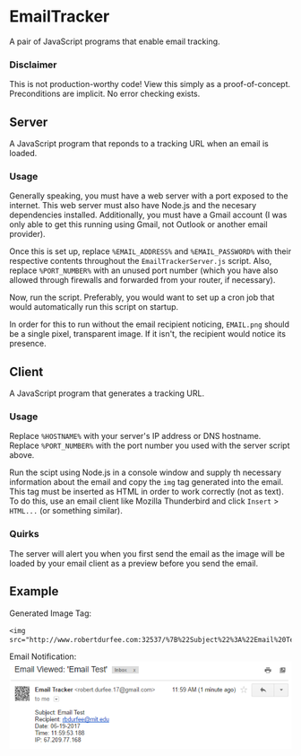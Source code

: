 # EmailTracker
A pair of JavaScript programs that enable email tracking.

### Disclaimer
This is not production-worthy code! View this simply as a proof-of-concept. Preconditions are implicit. No error checking exists.

## Server
A JavaScript program that reponds to a tracking URL when an email is loaded.

### Usage
Generally speaking, you must have a web server with a port exposed to the internet. This web server must also have Node.js and the necesary dependencies installed. Additionally, you must have a Gmail account (I was only able to get this running using Gmail, not Outlook or another email provider).

Once this is set up, replace `%EMAIL_ADDRESS%` and `%EMAIL_PASSWORD%` with their respective contents throughout the `EmailTrackerServer.js` script. Also, replace `%PORT_NUMBER%` with an unused port number (which you have also allowed through firewalls and forwarded from your router, if necessary).

Now, run the script. Preferably, you would want to set up a cron job that would automatically run this script on startup.

In order for this to run without the email recipient noticing, `EMAIL.png` should be a single pixel, transparent image. If it isn't, the recipient would notice its presence.

## Client
A JavaScript program that generates a tracking URL.

### Usage
Replace `%HOSTNAME%` with your server's IP address or DNS hostname. Replace `%PORT_NUMBER%` with the port number you used with the server script above.

Run the scipt using Node.js in a console window and supply th necessary information about the email and copy the `img` tag generated into the email. This tag must be inserted as HTML in order to work correctly (not as text). To do this, use an email client like Mozilla Thunderbird and click `Insert` > `HTML...` (or something similar).

### Quirks
The server will alert you when you first send the email as the image will be loaded by your email client as a preview before you send the email.

## Example
Generated Image Tag:
```
<img src="http://www.robertdurfee.com:32537/%7B%22Subject%22%3A%22Email%20Test%22%2C%22Recipient%22%3A%22rbdurfee%40mit.edu%22%7D">
```
Email Notification:
![Example](/Example.png)
